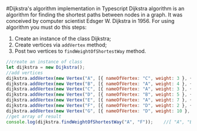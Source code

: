 #Dijkstra's algorithm implementation in Typescript
Dijkstra algorithm is an algorithm for finding the shortest paths between nodes in a graph. It was conceived by computer scientist Edsger W. Dijkstra in 1956.
For using algorithm you must do this steps:

1. Create an instance of the class Dijkstra;
2. Create vertices via `addVertex` method;
3. Post two vertices to `findWeightOfShortestWay` method.

```js
//create an instance of class
let dijkstra = new Dijkstra();
//add vertices
dijkstra.addVertex(new Vertex("A", [{ nameOfVertex: "C", weight: 3 }, { nameOfVertex: "E", weight: 7 }, { nameOfVertex: "B", weight: 4 }], 1));
dijkstra.addVertex(new Vertex("B", [{ nameOfVertex: "A", weight: 4 }, { nameOfVertex: "C", weight: 6 }, { nameOfVertex: "D", weight: 5 }], 1));
dijkstra.addVertex(new Vertex("C", [{ nameOfVertex: "A", weight: 3 }, { nameOfVertex: "B", weight: 6 }, { nameOfVertex: "E", weight: 8 }, { nameOfVertex: "D", weight: 11 }], 1));
dijkstra.addVertex(new Vertex("D", [{ nameOfVertex: "B", weight: 5 }, { nameOfVertex: "C", weight: 11 }, { nameOfVertex: "E", weight: 2 }, { nameOfVertex: "F", weight: 2 }], 1));
dijkstra.addVertex(new Vertex("E", [{ nameOfVertex: "A", weight: 7 }, { nameOfVertex: "C", weight: 8 }, { nameOfVertex: "D", weight: 2 }, { nameOfVertex: "G", weight: 5 }], 1));
dijkstra.addVertex(new Vertex("F", [{ nameOfVertex: "D", weight: 2 }, { nameOfVertex: "G", weight: 3 }], 1));
dijkstra.addVertex(new Vertex("G", [{ nameOfVertex: "D", weight: 10 }, { nameOfVertex: "E", weight: 5 }, { nameOfVertex: "F", weight: 3 }], 1));
//get array of result
console.log(dijkstra.findWeightOfShortestWay("A", "F"));    //[ "A", "B", "D", "F", "11" ];
```
